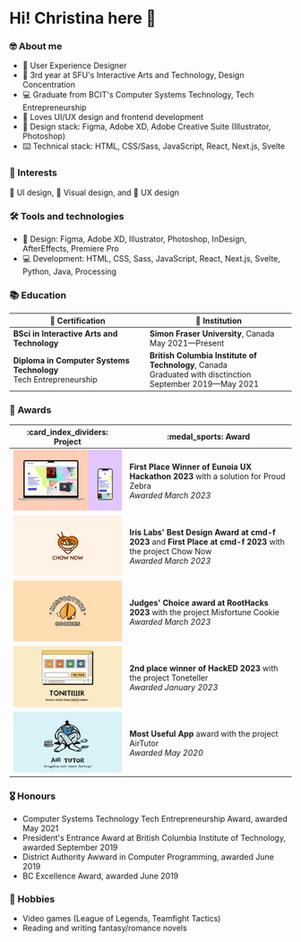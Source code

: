 # Hi! Christina here 👋

### 🤓 About me
- 📐 User Experience Designer
- :school: 3rd year at SFU's Interactive Arts and Technology, Design Concentration
- :computer: Graduate from BCIT's Computer Systems Technology, Tech Entrepreneurship
- :smiling_face_with_three_hearts: Loves UI/UX design and frontend development
- :straight_ruler: Design stack: Figma, Adobe XD, Adobe Creative Suite (Illustrator, Photoshop)
- :keyboard: Technical stack: HTML, CSS/Sass, JavaScript, React, Next.js, Svelte

### 💖 Interests
📏 UI design, 🎨 Visual design, and :brain: UX design

### 🛠️ Tools and technologies
- 📐 Design: Figma, Adobe XD, Illustrator, Photoshop, InDesign, AfterEffects, Premiere Pro
- 💻 Development: HTML, CSS, Sass, JavaScript, React, Next.js, Svelte, Python, Java, Processing

### 📚 Education
| :scroll: Certification | :school: Institution |
| ----------- | ------------------------------------------------------- |
| **BSci in Interactive Arts and Technology** | **Simon Fraser University**, Canada<br>May 2021—Present |
| **Diploma in Computer Systems Technology**<br>Tech Entrepreneurship | **British Columbia Institute of Technology**, Canada<br> Graduated with disctinction <br>September 2019—May 2021 |

### 🏅 Awards
<table width="100%">
  <thead>
    <tr>
      <th width="35%">:card_index_dividers: Project</th>
      <th width="50%">:medal_sports: Award</th>
    </tr>
  </thead>
  <tbody>
    <tr>
      <td width="35%"><img src="https://github.com/christinaraganit/christinaraganit/blob/main/proud-zebra.png"/></td>
      <td width="50%"><b>First Place Winner of Eunoia UX Hackathon 2023</b> with a solution for Proud Zebra<br><i>Awarded March 2023</i></td>
    </tr>
    <tr>
      <td width="35%"><img src="https://github.com/christinaraganit/christinaraganit/blob/main/chow-now-cover.png"/></td>
      <td width="50%"><b>Iris Labs' Best Design Award at cmd-f 2023</b> and <b>First Place at cmd-f 2023</b> with the project Chow Now<br><i>Awarded March 2023</i></td>
    </tr>
    <tr>
      <td width="35%"><img src="https://github.com/christinaraganit/christinaraganit/blob/main/misfortune-cookies.png"/></td>
      <td width="50%"><b>Judges' Choice award at RootHacks 2023</b> with the project Misfortune Cookie<br/><i>Awarded March 2023</i></td>
    </tr>
    <tr>
      <td width="35%"><img src="https://github.com/christinaraganit/christinaraganit/blob/main/toneteller-landing.png"/></td>
      <td width="50%"><b>2nd place winner of HackED 2023</b> with the project Toneteller<br/><i>Awarded January 2023</i></td>
    </tr>
   <tr>
      <td width="35%"><img src="https://github.com/christinaraganit/christinaraganit/blob/main/air-tutor.png"/></td>
      <td width="50%"><b>Most Useful App</b> award with the project AirTutor<br/><i>Awarded May 2020</i></td>
    </tr>
  </tbody>
</table>

### 🎖️ Honours
- Computer Systems Technology Tech Entrepreneurship Award, awarded May 2021
- President's Entrance Award at British Columbia Institute of Technology, awarded September 2019
- District Authority Awward in Computer Programming, awarded June 2019
- BC Excellence Award, awarded June 2019

### 💛 Hobbies
- Video games (League of Legends, Teamfight Tactics)
- Reading and writing fantasy/romance novels
